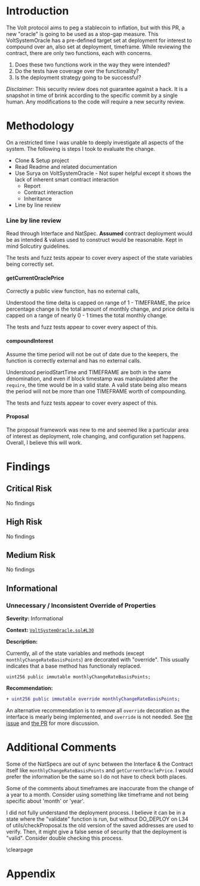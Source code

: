 # Introduction

The Volt protocol aims to peg a stablecoin to inflation, but with this PR, a new "oracle" is going to be used as a stop-gap measure. 
This VoltSystemOracle has a pre-defined target set at deployment for interest to compound over an, also set at deployment, timeframe. While reviewing
the contract, there are only two functions, each with concerns.

1. Does these two functions work in the way they were intended?
2. Do the tests have coverage over the functionality?
3. Is the deployment strategy going to be successful?

*Disclaimer:* This security review does not guarantee against a hack. It is a snapshot in time of brink according to the specific commit by a single human. Any modifications to the code will require a new security review.

# Methodology
On a restricted time I was unable to deeply investigate all aspects of the system. The following is steps I took to evaluate the change.

- Clone & Setup project
- Read Readme and related documentation
- Use Surya on VoltSystemOracle - Not super helpful except it shows the lack of inherent smart contract interaction 
  - Report
  - Contract interaction
  - Inheritance
- Line by line review

### Line by line review
Read through Interface and NatSpec. **Assumed** contract deployment would be as intended & values used to construct would be reasonable. Kept in mind Solcutiry guidelines. 

The tests and fuzz tests appear to cover every aspect of the state variables being correctly set.

#### getCurrentOraclePrice
Correctly a public view function, has no external calls,

Understood the time delta is capped on range of 1 - TIMEFRAME, the price percentage change is the total amount of monthly change, and price delta is capped on a range of nearly 0 - 1 times the total monthly change.

The tests and fuzz tests appear to cover every aspect of this.
#### compoundInterest
Assume the time period will not be out of date due to the keepers, the function is correctly external and has no external calls.

Understood periodStartTime and TIMEFRAME are both in the same denomination, and even if block timestamp was manipulated after the `require`, the time would be in a valid state. A valid state being also means the period will not be more than one TIMEFRAME worth of compounding.

The tests and fuzz tests appear to cover every aspect of this.

#### Proposal
The proposal framework was new to me and seemed like a particular area of interest as deployment, role changing, and configuration set happens. Overall, I believe this will work.

# Findings 

## Critical Risk
No findings
## High Risk
No findings
## Medium Risk
No findings
## Informational 

### Unnecessary / Inconsistent Override of Properties

**Severity:** Informational

**Context:** [`VoltSystemOracle.sol#L30`](https://github.com/volt-protocol/volt-protocol-core/pull/82/files#diff-885ec89719648151f14618577175e2577fb4b8a4599c5c4bc2ce5007308c0e91R30)

**Description:**

Currently, all of the state variables and methods (except `monthlyChangeRateBasisPoints`) are decorated with "override". This usually indicates that a base method has functionaly replaced.

```solidity
uint256 public immutable monthlyChangeRateBasisPoints;
```

**Recommendation:**
```diff
+ uint256 public immutable override monthlyChangeRateBasisPoints;
```

An alternative recommendation is to remove all `override` decoration as the interface is mearly being implemented, and `override` is not needed. See [the issue](https://github.com/ethereum/solidity/issues/8281) and [the PR](https://github.com/ethereum/solidity/pull/11628) for more discussion.

# Additional Comments
Some of the NatSpecs are out of sync between the Interface & the Contract itself like `monthlyChangeRateBasisPoints` and `getCurrentOraclePrice`. I would prefer the information be the same so I do not have to check both places.

Some of the comments about timeframes are inaccurate from the change of a year to a month. Consider using something like timeframe and not being specific about 'month' or 'year'.

I did not fully understand the deployment process. I believe it can be in a state where the "validate" function is run, but without DO_DEPLOY on L34 of utils/checkProposal.ts the old version of the saved addresses are used to verify. Then, it might give a false sense of security that the deployment is "valid". Consider double checking this process.

<!-- A template hack to generate a newline in LaTeX -->
\clearpage

# Appendix

